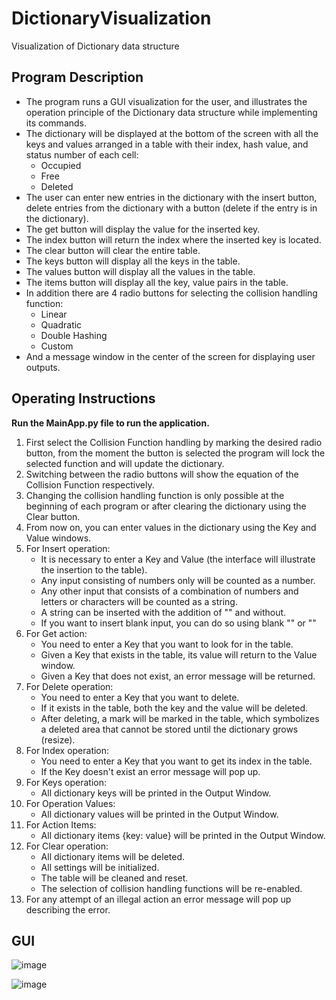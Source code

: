# DictionaryVisualization
Visualization of Dictionary data structure 


## Program Description
- The program runs a GUI visualization for the user, and illustrates the operation principle of the Dictionary data structure while implementing its commands.
- The dictionary will be displayed at the bottom of the screen with all the keys and values arranged in a table with their index, hash value, and status number of each     cell:
  - Occupied
  - Free
  - Deleted
- The user can enter new entries in the dictionary with the insert button, delete entries from the dictionary with a button (delete if the entry is in the dictionary).
- The get button will display the value for the inserted key.
- The index button will return the index where the inserted key is located.
- The clear button will clear the entire table.
- The keys button will display all the keys in the table.
- The values button will display all the values in the table.
- The items button will display all the key, value pairs in the table.
- In addition there are 4 radio buttons for selecting the collision handling function:
  - Linear
  - Quadratic
  - Double Hashing
  - Custom
 - And a message window in the center of the screen for displaying user outputs.
 
 
 
 ## Operating Instructions
 **Run the MainApp.py file to run the application.**
 1. First select the Collision Function handling by marking the desired radio button, from the moment the button is selected the program will lock the selected               function and will update the dictionary.
 2. Switching between the radio buttons will show the equation of the Collision Function respectively.
 3. Changing the collision handling function is only possible at the beginning of each program or after clearing the dictionary using the Clear button.
 4. From now on, you can enter values in the dictionary using the Key and Value windows.
 5. For Insert operation:
    - It is necessary to enter a Key and Value (the interface will illustrate the insertion to the table).
    - Any input consisting of numbers only will be counted as a number.
    - Any other input that consists of a combination of numbers and letters or characters will be counted as a string.
    - A string can be inserted with the addition of "" and without.
    - If you want to insert blank input, you can do so using blank "" or ""
6. For Get action:
   - You need to enter a Key that you want to look for in the table.
   - Given a Key that exists in the table, its value will return to the Value window.
   - Given a Key that does not exist, an error message will be returned.
7. For Delete operation:
   - You need to enter a Key that you want to delete.
   - If it exists in the table, both the key and the value will be deleted.
   - After deleting, a <Dummy> mark will be marked in the table, which symbolizes a deleted area that cannot be stored until the dictionary grows (resize).
8. For Index operation:
   - You need to enter a Key that you want to get its index in the table.
   - If the Key doesn't exist an error message will pop up.
9. For Keys operation:
   - All dictionary keys will be printed in the Output Window.
10. For Operation Values:
    - All dictionary values will be printed in the Output Window.
11. For Action Items:
    - All dictionary items {key: value} will be printed in the Output Window.
12. For Clear operation:
    - All dictionary items will be deleted.
    - All settings will be initialized.
    - The table will be cleaned and reset.
    - The selection of collision handling functions will be re-enabled.
13. For any attempt of an illegal action an error message will pop up describing the error.
  
  
  
  ## GUI
  ![image](https://user-images.githubusercontent.com/108329249/177845056-8ac97643-3f60-476c-9e74-b561e298a750.png)

  ![image](https://user-images.githubusercontent.com/108329249/177845075-7ddee9d4-c102-40db-b813-1b2578e14f24.png)

 
 
